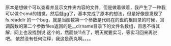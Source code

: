 原本是想做个可以查看并显示文件夹内容的文件，但是做着做着，我产生了一种我可以做个cmd的错觉，然后就gg了，基本完成了原本的想法，但是好像是发现了fs.readdir
的一个bug，就是当函数第一个参数是代码在的盘的根目录的时候，回调函数的第二个参数files返回的是__dirname目录下的文件名数组，百思不得其解，网上也没找到说
这个的，然而快11点了，明天就要实习，等实习回来再说吧。
依然没有任何注释，我这是药丸啊。。。。
